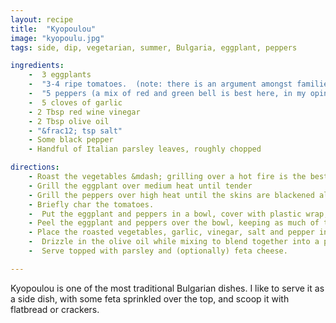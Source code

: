 ```yaml
---
layout: recipe
title:  "Kyopoulou"
image: "kyopoulu.jpg"
tags: side, dip, vegetarian, summer, Bulgaria, eggplant, peppers

ingredients:
    -  3 eggplants
    -  "3-4 ripe tomatoes.  (note: there is an argument amongst families about whether there should be tomatoes in kyopoulou)"
    -  "5 peppers (a mix of red and green bell is best here, in my opinion)"
    -  5 cloves of garlic
    - 2 Tbsp red wine vinegar
    - 2 Tbsp olive oil
    - "&frac12; tsp salt"
    - Some black pepper
    - Handful of Italian parsley leaves, roughly chopped

directions:
    - Roast the vegetables &mdash; grilling over a hot fire is the best way to do it.
    - Grill the eggplant over medium heat until tender
    - Grill the peppers over high heat until the skins are blackened all over
    - Briefly char the tomatoes.
    -  Put the eggplant and peppers in a bowl, cover with plastic wrap, and let sit in their own steam as they cool (this makes them easier to peel)
    - Peel the eggplant and peppers over the bowl, keeping as much of the juice as possible in the bowl. (it's got a ton of flavor!)
    - Place the roasted vegetables, garlic, vinegar, salt and pepper in a food processor or blender. Blend until a smooth mixture.
    -  Drizzle in the olive oil while mixing to blend together into a paste
    -  Serve topped with parsley and (optionally) feta cheese.

---
```


Kyopoulou is one of the most traditional Bulgarian dishes.  I like to serve it as a side dish, with some feta sprinkled over the top, and scoop it with flatbread or crackers.
